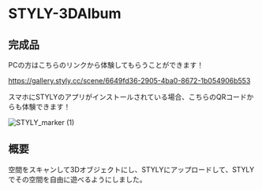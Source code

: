 # STYLY-3DAlbum

## 完成品
PCの方はこちらのリンクから体験してもらうことができます！

https://gallery.styly.cc/scene/6649fd36-2905-4ba0-8672-1b054906b553

スマホにSTYLYのアプリがインストールされている場合、こちらのQRコードからも体験できます！

![STYLY_marker (1)](https://user-images.githubusercontent.com/69253001/192767471-6ff44d4d-5147-4491-b3cf-45266e3be062.png)

## 概要
空間をスキャンして3Dオブジェクトにし、STYLYにアップロードして、STYLYでその空間を自由に遊べるようにしました。

